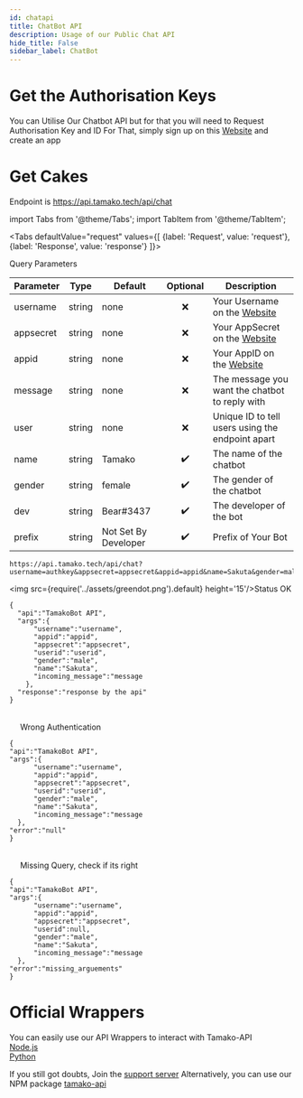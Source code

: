 ```yaml
---
id: chatapi
title: ChatBot API
description: Usage of our Public Chat API
hide_title: False
sidebar_label: ChatBot
---
```


# Get the Authorisation Keys
You can Utilise Our Chatbot API but for that you will need to Request Authorisation Key and ID
For That, simply sign up on this [Website](https://appcenter.theskyfallen.com/) and create an app

# Get Cakes

Endpoint is
https://api.tamako.tech/api/chat

import Tabs from '@theme/Tabs';
import TabItem from '@theme/TabItem';

<Tabs
  defaultValue="request"
  values={[
    {label: 'Request', value: 'request'},
    {label: 'Response', value: 'response'}
  ]}>
  <TabItem value="request">

  Query Parameters

  | Parameter | Type | Default | Optional | Description |
  | - | - | - | :-: | - |
  | username | string | none | ❌ | Your Username on the [Website](https://appcenter.theskyfallen.com/)
  | appsecret | string | none | ❌ | Your AppSecret on the [Website](https://appcenter.theskyfallen.com/)
  | appid | string | none | ❌ | Your AppID on the [Website](https://appcenter.theskyfallen.com/)
  | message | string | none | ❌ | The message you want the chatbot to reply with
  | user | string | none | ❌ | Unique ID to tell users using the endpoint apart
  | name | string | Tamako | ✔️ | The name of the chatbot
  | gender | string | female | ✔️ | The gender of the chatbot
  | dev | string | Bear#3437 | ✔️ | The developer of the bot
  | prefix | string | Not Set By Developer | ✔️ | Prefix of Your Bot


  </TabItem>

  <TabItem value="response">

  ```
  https://api.tamako.tech/api/chat?username=authkey&appsecret=appsecret&appid=appid&name=Sakuta&gender=male&prefix=t!&dev=Bear&user=userid&message=message
  ```

  <img src={require('../assets/greendot.png').default} height='15'/>Status OK

```
{
  "api":"TamakoBot API",
  "args":{
      "username":"username",
      "appid":"appid",
      "appsecret":"appsecret",
      "userid":"userid",
      "gender":"male",
      "name":"Sakuta",
      "incoming_message":"message
    },
  "response":"response by the api"
}
```

<br/>
<img src={require('../assets/reddot.png').default} height='15'/> Wrong Authentication

```title="  https://api.tamako.tech/api/chat?username=authkey&appsecret=appsecret&appid=appid&name=Sakuta&gender=male&prefix=t!&dev=Bear&user=userid&message=message"
{
"api":"TamakoBot API",
"args":{
      "username":"username",
      "appid":"appid",
      "appsecret":"appsecret",
      "userid":"userid",
      "gender":"male",
      "name":"Sakuta",
      "incoming_message":"message
  },
"error":"null"
}
```
<br/>
<img src={require('../assets/reddot.png').default} height='15'/> Missing Query, check if its right

```
{
"api":"TamakoBot API",
"args":{
      "username":"username",
      "appid":"appid",
      "appsecret":"appsecret",
      "userid":null,
      "gender":"male",
      "name":"Sakuta",
      "incoming_message":"message
  },
"error":"missing_arguements"
}
```
  </TabItem>
</Tabs>

# Official Wrappers 

You can easily use our API Wrappers to interact with Tamako-API <br/>
[Node.js](https://www.npmjs.com/package/tamako-api) <br/>
[Python](https://github.com/DaftDevelopment/Tamako.py)

If you still got doubts, Join the [support server](https://support.tamako.tech/)
Alternatively, you can use our NPM package [tamako-api](https://www.npmjs.com/package/tamako-api)
